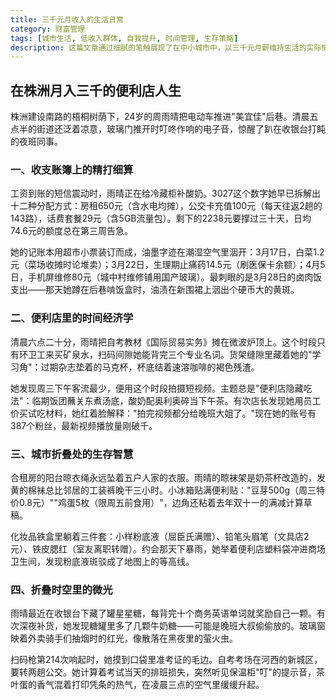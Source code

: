 ```yaml
---
title: 三千元月收入的生活日常
category: 财富管理
tags: [城市生活, 低收入群体, 自我提升, 时间管理, 生存策略]
description: 这篇文章通过细腻的笔触展现了在中小城市中，以三千元月薪维持生活的实际情况。内容覆盖了从居住条件、交通出行、饮食消费到业余时间的利用和个人技能提升等多个方面，体现了现代都市年轻人在面对经济压力时展现出的坚韧和智慧，同时也反映了他们对美好生活的向往和努力。
---
```

## 在株洲月入三千的便利店人生
 
 株洲建设南路的梧桐树荫下，24岁的周雨晴把电动车推进"美宜佳"后巷。清晨五点半的街道还泛着凉意，玻璃门推开时叮咚作响的电子音，惊醒了趴在收银台打盹的夜班同事。
 
### 一、收支账簿上的精打细算
工资到账的短信震动时，雨晴正在给冷藏柜补酸奶。3027这个数字她早已拆解出十二种分配方式：房租650元（含水电均摊），公交卡充值100元（每天往返2趟的143路），话费套餐29元（含5GB流量包）。剩下的2238元要撑过三十天，日均74.6元的额度总在第三周告急。

她的记账本用超市小票装订而成，油墨字迹在潮湿空气里洇开：3月17日，白菜1.2元（菜场收摊时论堆卖）；3月22日，生理期止痛药14.5元（刷医保卡余额）；4月5日，手机屏维修80元（城中村维修铺用国产玻璃）。最刺眼的是3月28日的卤肉饭支出——那天她蹲在后巷啃饭盒时，油渍在新围裙上洇出个硬币大的黄斑。


### 二、便利店里的时间经济学
清晨六点二十分，雨晴把自考教材《国际贸易实务》摊在微波炉顶上。这个时段只有环卫工来买矿泉水，扫码间隙她能背完三个专业名词。货架缝隙里藏着她的"学习角"：过期杂志垫着的马克杯，杯底结着速溶咖啡的褐色残渣。

她发现周三下午客流最少，便用这个时段拍摄短视频。主题总是"便利店隐藏吃法"：临期饭团蘸关东煮汤底，酸奶配奥利奥碎当下午茶。有次店长发现她用员工价买试吃材料，她红着脸解释："拍完视频都分给晚班大姐了。"现在她的账号有387个粉丝，最新视频播放量刚破千。


### 三、城市折叠处的生存智慧
合租房的阳台晾衣绳永远坠着五户人家的衣服。雨晴的晾袜架是奶茶杯改造的，发黄的棉袜总比邻居的工装裤晚干三小时。小冰箱贴满便利贴："豆芽500g（周三特价0.8元）""鸡蛋5枚（限周五前食用）"，边角还粘着去年双十一的满减计算草稿。

化妆品铁盒里躺着三件套：小样粉底液（屈臣氏满赠）、铅笔头眉笔（文具店2元）、铁皮腮红（室友离职转赠）。约会那天下暴雨，她举着便利店塑料袋冲进商场卫生间，发现粉底液斑驳成了地图上的等高线。


### 四、折叠时空里的微光
雨晴最近在收银台下藏了罐星星糖，每背完十个商务英语单词就奖励自己一颗。有次深夜补货，她发现糖罐里多了几颗牛奶糖——可能是晚班大叔偷偷放的。玻璃窗映着外卖骑手们抽烟时的红光，像散落在黑夜里的萤火虫。

扫码枪第214次响起时，她摸到口袋里准考证的毛边。自考考场在河西的新城区，要转两趟公交。她计算着考试当天的排班损失，突然听见保温柜"叮"的提示音，茶叶蛋的香气混着打印凭条的热气，在凌晨三点的空气里缓缓升起。